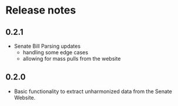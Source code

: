 # Release notes

<!-- do not remove -->

## 0.2.1

* Senate Bill Parsing updates
    * handling some edge cases
    * allowing for mass pulls from the website

## 0.2.0

* Basic functionality to extract unharmonized data from the Senate Website.
